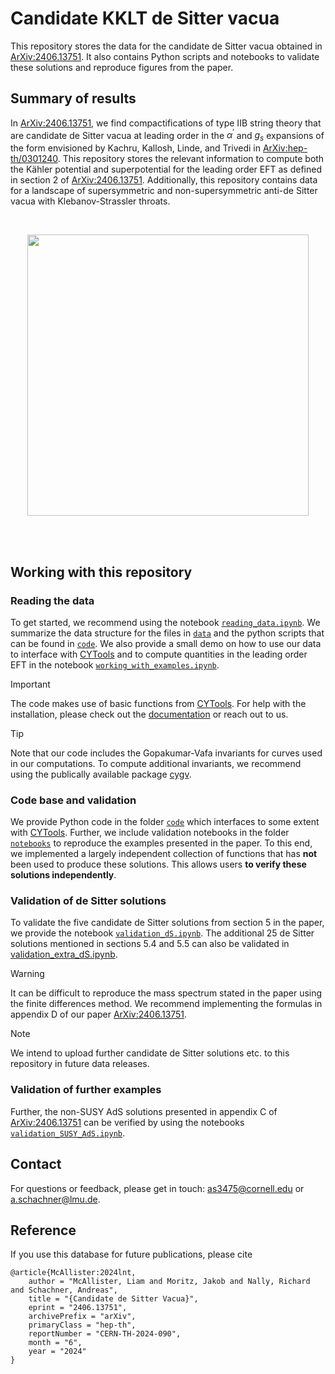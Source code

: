 # Candidate KKLT de Sitter vacua

This repository stores the data for the candidate de Sitter vacua obtained in [ArXiv:2406.13751](https://arxiv.org/abs/2406.13751). It also contains Python scripts and notebooks to validate these solutions and reproduce figures from the paper.


## Summary of results

In [ArXiv:2406.13751](https://arxiv.org/abs/2406.13751), we find compactifications of type IIB string theory that are candidate de Sitter vacua at leading order in the $\alpha^\prime$ and $g_s$ expansions of the form envisioned by Kachru, Kallosh, Linde, and Trivedi in [ArXiv:hep-th/0301240](https://arxiv.org/abs/hep-th/0301240). This repository stores the relevant information to compute both the Kähler potential and superpotential for the leading order EFT as defined in section 2 of [ArXiv:2406.13751](https://arxiv.org/abs/2406.13751). Additionally, this repository contains data for a landscape of supersymmetric and non-supersymmetric anti-de Sitter vacua with Klebanov-Strassler throats.

<br>

<p align="center">
  <img src="/images/dS_examples/Example_4/aule_uplift.png" width="450">
</p>


<br>

<br>


## Working with this repository

### Reading the data

To get started, we recommend using the notebook [`reading_data.ipynb`](/notebooks/reading_data.ipynb). We summarize the data structure for the files in [`data`](./data/) and the python scripts that can be found in [`code`](./code/). We also provide a small demo on how to use our data to interface with [CYTools](https://cy.tools) and to compute quantities in the leading order EFT in the notebook [`working_with_examples.ipynb`](/notebooks/working_with_examples.ipynb).

> [!IMPORTANT]
> The code makes use of basic functions from [CYTools](https://cy.tools). For help with the installation, please check out the [documentation](https://cy.tools/docs/getting-started/) or reach out to us.


> [!TIP]
> Note that our code includes the Gopakumar-Vafa invariants for curves used in our computations. To compute additional invariants, we recommend using the publically available package [cygv](https://github.com/ariostas/cygv).





### Code base and validation

We provide Python code in the folder [`code`](./code/) which interfaces to some extent with [CYTools](https://cy.tools). Further, we include validation notebooks in the folder [`notebooks`](/notebooks/) to reproduce the examples presented in the paper. To this end, we implemented a largely independent collection of functions that has **not** been used to produce these solutions. This allows users **to verify these solutions independently**.



### Validation of de Sitter solutions

To validate the five candidate de Sitter solutions from section 5 in the paper, we provide the notebook [`validation_dS.ipynb`](/notebooks/validation_dS.ipynb). The additional 25 de Sitter solutions mentioned in sections 5.4 and 5.5 can also be validated in [validation_extra_dS.ipynb](/notebooks/validation_extra_dS.ipynb).

> [!WARNING]  
> It can be difficult to reproduce the mass spectrum stated in the paper using the finite differences method. We recommend implementing the formulas in appendix D of our paper [ArXiv:2406.13751](https://arxiv.org/abs/2406.13751).


> [!NOTE]
> We intend to upload further candidate de Sitter solutions etc. to this repository in future data releases.


### Validation of further examples

Further, the non-SUSY AdS solutions presented in appendix C of [ArXiv:2406.13751](https://arxiv.org/abs/2406.13751) can be verified by using the notebooks [`validation_SUSY_AdS.ipynb`](/notebooks/validation_SUSY_AdS.ipynb).


## Contact 

For questions or feedback, please get in touch: <as3475@cornell.edu> or <a.schachner@lmu.de>.


## Reference

If you use this database for future publications, please cite

```
@article{McAllister:2024lnt,
    author = "McAllister, Liam and Moritz, Jakob and Nally, Richard and Schachner, Andreas",
    title = "{Candidate de Sitter Vacua}",
    eprint = "2406.13751",
    archivePrefix = "arXiv",
    primaryClass = "hep-th",
    reportNumber = "CERN-TH-2024-090",
    month = "6",
    year = "2024"
}
```

